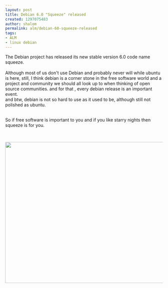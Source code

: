 ```yaml
---
layout: post
title: Debian 6.0 "Squeeze" released
created: 1297075483
author: shalom
permalink: alm/debian-60-squeeze-released
tags:
- ALM
- linux debian
---
```

<p>The Debian project has released its new stable version 6.0 code name squeeze.<br />
<br />
Although most of us don't use Debian and probably never will while ubuntu is here, still, I think debian is a corner stone in the free software world and a project and community we should all look up to when thinking of open source communities. and for that , every debian release is an important event.<br />
and btw, debian is not so hard to use as it used to be, although still not polished as ubuntu.</p>
<p><br />
So if free software is important to you and if you like starry nights then squeeze is for you.</p>
<p>&nbsp;</p>
<p><img width="720" height="450" src="/files/upload/12/debian.jpg" alt="" /></p>
